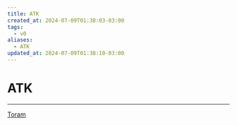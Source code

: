```yaml
---
title: ATK
created_at: 2024-07-09T01:38:03-03:00
tags:
  - v0
aliases:
  - ATK
updated_at: 2024-07-09T01:38:10-03:00
---
```

# ATK
---
[Toram](_draft/2024/07/2024-07-06-Toram.md)
